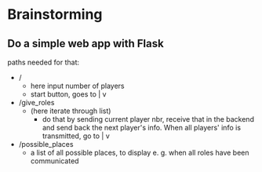 # Brainstorming

## Do a simple web app with Flask

paths needed for that:

- /
    - here input number of players
    - start button, goes to
    | 
    v
- /give_roles
    - (here iterate through list)
        - do that by sending current player nbr,
        receive that in the backend and send back the next 
        player's info.
        When all players' info is transmitted, go to 
        |
        v
- /possible_places
    - a list of all possible places, to display
    e. g. when all roles have been communicated
